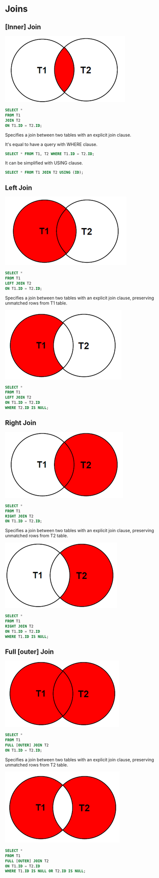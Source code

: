 # Joins

## [Inner] Join

![](../../../assets/img/inner_join.png)

``` sql
SELECT *
FROM T1
JOIN T2
ON T1.ID = T2.ID;
```

Specifies a join between two tables with an explicit join clause.


It's equal to have a query with WHERE clause.
``` sql
SELECT * FROM T1, T2 WHERE T1.ID = T2.ID;
```

It can be simplified with USING clause.
``` sql
SELECT * FROM T1 JOIN T2 USING (ID);
```

## Left Join

![](../../../assets/img/left_join_1.png)

``` sql
SELECT *
FROM T1
LEFT JOIN T2
ON T1.ID = T2.ID;
```

Specifies a join between two tables with an explicit join clause, preserving unmatched rows from T1 table.


![](../../../assets/img/left_join_2.png)

``` sql
SELECT *
FROM T1
LEFT JOIN T2
ON T1.ID = T2.ID
WHERE T2.ID IS NULL;
```


## Right Join

![](../../../assets/img/right_join_1.png)

``` sql
SELECT *
FROM T1
RIGHT JOIN T2
ON T1.ID = T2.ID;
```

Specifies a join between two tables with an explicit join clause, preserving unmatched rows from T2 table.


![](../../../assets/img/right_join_2.png)

``` sql
SELECT *
FROM T1
RIGHT JOIN T2
ON T1.ID = T2.ID
WHERE T1.ID IS NULL;
```

## Full [outer] Join


![](../../../assets/img/full_join_1.png)

``` sql
SELECT *
FROM T1
FULL [OUTER] JOIN T2
ON T1.ID = T2.ID;
```

Specifies a join between two tables with an explicit join clause, preserving unmatched rows from T2 table.


![](../../../assets/img/full_join_2.png)

``` sql
SELECT *
FROM T1
FULL [OUTER] JOIN T2
ON T1.ID = T2.ID
WHERE T1.ID IS NULL OR T2.ID IS NULL;
```
